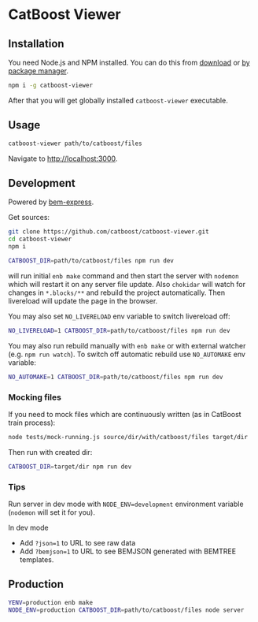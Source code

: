 # CatBoost Viewer

## Installation

You need Node.js and NPM installed.
You can do this from [download](https://nodejs.org/en/download/) or [by package manager](https://nodejs.org/en/download/package-manager/).

```sh
npm i -g catboost-viewer
```

After that you will get globally installed `catboost-viewer` executable.

## Usage

```sh
catboost-viewer path/to/catboost/files
```

Navigate to [http://localhost:3000](http://localhost:3000).

## Development

Powered by [bem-express](https://github.com/bem/bem-express/).

Get sources:
```sh
git clone https://github.com/catboost/catboost-viewer.git
cd catboost-viewer
npm i
```

```sh
CATBOOST_DIR=path/to/catboost/files npm run dev
```
will run initial `enb make` command and then start the server with `nodemon` which will restart it on any server file update. Also `chokidar` will watch for changes in `*.blocks/**` and rebuild the project automatically. Then livereload will update the page in the browser.

You may also set `NO_LIVERELOAD` env variable to switch livereload off:
```sh
NO_LIVERELOAD=1 CATBOOST_DIR=path/to/catboost/files npm run dev
```

You may also run rebuild manually with `enb make` or with external watcher (e.g. `npm run watch`). To switch off automatic rebuild use `NO_AUTOMAKE` env variable:
```sh
NO_AUTOMAKE=1 CATBOOST_DIR=path/to/catboost/files npm run dev
```

### Mocking files

If you need to mock files which are continuously written (as in CatBoost train process):
```sh
node tests/mock-running.js source/dir/with/catboost/files target/dir
```

Then run with created dir:
```sh
CATBOOST_DIR=target/dir npm run dev
```

### Tips

Run server in dev mode with `NODE_ENV=development` environment variable (`nodemon` will set it for you).

In dev mode

* Add `?json=1` to URL to see raw data
* Add `?bemjson=1` to URL to see BEMJSON generated with BEMTREE templates.

## Production

```sh
YENV=production enb make
NODE_ENV=production CATBOOST_DIR=path/to/catboost/files node server
```
